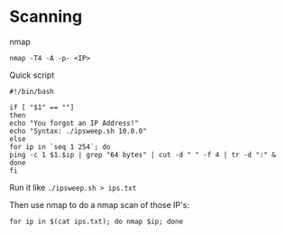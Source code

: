 # Scanning
nmap
```
nmap -T4 -A -p- <IP>
```

Quick script
```
#!/bin/bash

if [ "$1" == ""]
then
echo "You forgot an IP Address!"
echo "Syntax: ./ipsweep.sh 10.0.0"
else
for ip in `seq 1 254`; do
ping -c 1 $1.$ip | grep "64 bytes" | cut -d " " -f 4 | tr -d ":" &
done
fi
```
Run it like `./ipsweep.sh > ips.txt`

Then use nmap to do a nmap scan of those IP's: 
```
for ip in $(cat ips.txt); do nmap $ip; done
```
